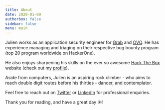 ```yaml
---
title: About
date: 2020-01-09
authorbox: false
sidebar: false
menu: main
---
```


Julien works as an application security engineer for [Grab](www.grab.com) and [OVO](www.ovo.id). He has experience managing and triaging on their respective bug bounty program (top 20 program worldwide on HackerOne). 

He also enjoys sharpening his skills on the ever so awesome [Hack The Box](https://www.hackthebox.eu/) website (check out my [profile](https://www.hackthebox.eu/profile/20856)).

Aside from computers, Julien is an aspiring rock climber - who aims to reach double digit routes before his thirties - dancer, and contemplator.

Feel free to reach out on [Twitter](https://twitter.com/0xEval) or [LinkedIn](https://www.linkedin.com/in/jcouvy/) for professional enquiries.

Thank you for reading, and have a great day ☀️!

<center>
<script src="https://tryhackme.com/badge/135977"></script>
</center>

